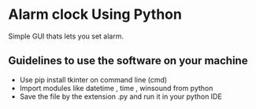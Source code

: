 # Alarm clock Using Python
Simple GUI thats lets you set alarm.

## Guidelines to use the software on your machine
* Use pip install tkinter on command line (cmd)
* Import modules like datetime , time , winsound from python
* Save the file by the extension .py and run it in your python IDE
